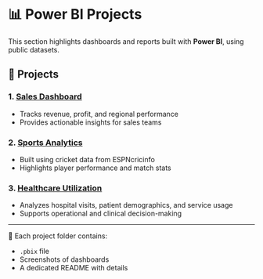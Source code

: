 # 📊 Power BI Projects

This section highlights dashboards and reports built with **Power BI**, using public datasets.

## 📂 Projects

### 1. [Sales Dashboard](./Sales_Dashboard/README.md)
- Tracks revenue, profit, and regional performance  
- Provides actionable insights for sales teams  

### 2. [Sports Analytics](./Sports_Analytics/README.md)
- Built using cricket data from ESPNcricinfo  
- Highlights player performance and match stats  

### 3. [Healthcare Utilization](./Healthcare_Utilization/README.md)
- Analyzes hospital visits, patient demographics, and service usage  
- Supports operational and clinical decision-making  

---
📌 Each project folder contains:
- `.pbix` file  
- Screenshots of dashboards  
- A dedicated README with details
